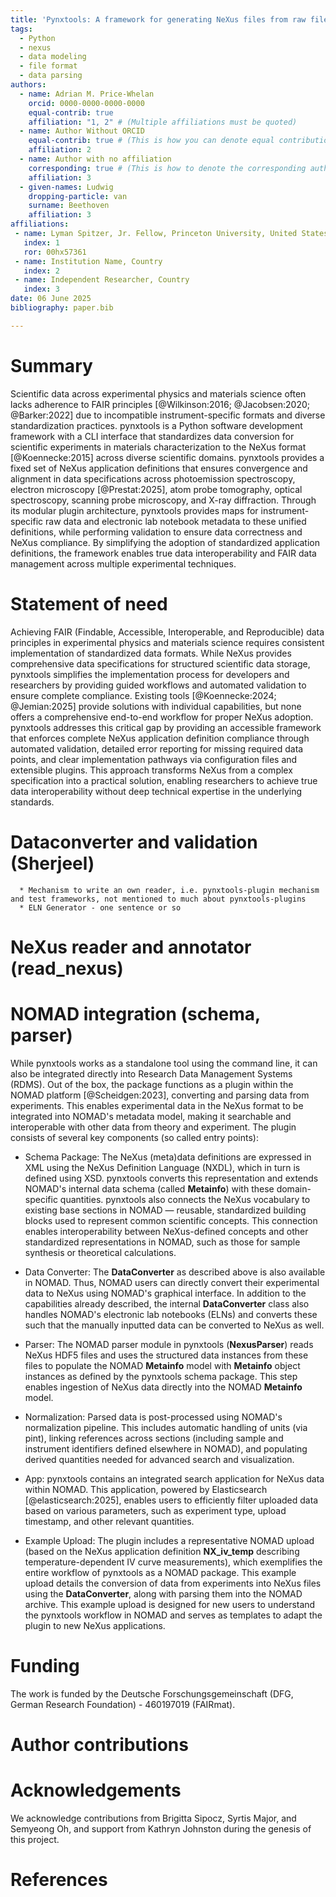 ```yaml
---
title: 'Pynxtools: A framework for generating NeXus files from raw file formats.'
tags:
  - Python
  - nexus
  - data modeling
  - file format
  - data parsing
authors:
  - name: Adrian M. Price-Whelan
    orcid: 0000-0000-0000-0000
    equal-contrib: true
    affiliation: "1, 2" # (Multiple affiliations must be quoted)
  - name: Author Without ORCID
    equal-contrib: true # (This is how you can denote equal contributions between multiple authors)
    affiliation: 2
  - name: Author with no affiliation
    corresponding: true # (This is how to denote the corresponding author)
    affiliation: 3
  - given-names: Ludwig
    dropping-particle: van
    surname: Beethoven
    affiliation: 3
affiliations:
 - name: Lyman Spitzer, Jr. Fellow, Princeton University, United States
   index: 1
   ror: 00hx57361
 - name: Institution Name, Country
   index: 2
 - name: Independent Researcher, Country
   index: 3
date: 06 June 2025
bibliography: paper.bib

---
```


# Summary

Scientific data across experimental physics and materials science often lacks adherence to FAIR principles [@Wilkinson:2016; @Jacobsen:2020; @Barker:2022] due to incompatible instrument-specific formats and diverse standardization practices. pynxtools is a Python software development framework with a CLI interface that standardizes data conversion for scientific experiments in materials characterization to the NeXus format [@Koennecke:2015] across diverse scientific domains. pynxtools provides a fixed set of NeXus application definitions that ensures convergence and alignment in data specifications across photoemission spectroscopy, electron microscopy [@Prestat:2025], atom probe tomography, optical spectroscopy, scanning probe microscopy, and X-ray diffraction. Through its modular plugin architecture, pynxtools provides maps for instrument-specific raw data and electronic lab notebook metadata to these unified definitions, while performing validation to ensure data correctness and NeXus compliance. By simplifying the adoption of standardized application definitions, the framework enables true data interoperability and FAIR data management across multiple experimental techniques.

# Statement of need

Achieving FAIR (Findable, Accessible, Interoperable, and Reproducible) data principles in experimental physics and materials science requires consistent implementation of standardized data formats. While NeXus provides comprehensive data specifications for structured scientific data storage, pynxtools simplifies the implementation process for developers and researchers by providing guided workflows and automated validation to ensure complete compliance. Existing tools [@Koennecke:2024; @Jemian:2025] provide solutions with individual capabilities, but none offers a comprehensive end-to-end workflow for proper NeXus adoption. pynxtools addresses this critical gap by providing an accessible framework that enforces complete NeXus application definition compliance through automated validation, detailed error reporting for missing required data points, and clear implementation pathways via configuration files and extensible plugins. This approach transforms NeXus from a complex specification into a practical solution, enabling researchers to achieve true data interoperability without deep technical expertise in the underlying standards.

# Dataconverter and validation (Sherjeel)

      * Mechanism to write an own reader, i.e. pynxtools-plugin mechanism and test frameworks, not mentioned to much about pynxtools-plugins
      * ELN Generator - one sentence or so

# NeXus reader and annotator (read\_nexus)

# NOMAD integration (schema, parser)

While pynxtools works as a standalone tool using the command line, it can also be integrated directly into Research Data Management Systems (RDMS). Out of the box, the package functions as a plugin within the NOMAD platform [@Scheidgen:2023], converting and parsing data from experiments. This enables experimental data in the NeXus format to be integrated into NOMAD's metadata model, making it searchable and interoperable with other data from theory and experiment. The plugin consists of several key components (so called entry points):

- Schema Package: The NeXus (meta)data definitions are expressed in XML using the NeXus Definition Language (NXDL), which in turn is defined using XSD. pynxtools converts this representation and extends NOMAD's internal data schema (called __Metainfo__) with these domain-specific quantities. pynxtools also connects the NeXus vocabulary to existing base sections in NOMAD — reusable, standardized building blocks used to represent common scientific concepts. This connection enables interoperability between NeXus-defined concepts and other standardized representations in NOMAD, such as those for sample synthesis or theoretical calculations.

- Data Converter: The __DataConverter__ as described above is also available in NOMAD. Thus, NOMAD users can directly convert their experimental data to NeXus using NOMAD's graphical interface. In addition to the capabilities already described, the internal __DataConverter__ class also handles NOMAD's electronic lab notebooks (ELNs) and converts these such that the manually inputted data can be converted to NeXus as well.

- Parser: The NOMAD parser module in pynxtools (__NexusParser__) reads NeXus HDF5 files and uses the structured data instances from these files to populate the NOMAD __Metainfo__ model with __Metainfo__ object instances as defined by the pynxtools schema package. This step enables ingestion of NeXus data directly into the NOMAD __Metainfo__ model.

- Normalization: Parsed data is post-processed using NOMAD's normalization pipeline. This includes automatic handling of units (via pint), linking references across sections (including sample and instrument identifiers defined elsewhere in NOMAD), and populating derived quantities needed for advanced search and visualization.

- App: pynxtools contains an integrated search application for NeXus data within NOMAD. This application, powered by Elasticsearch [@elasticsearch:2025], enables users to efficiently filter uploaded data based on various parameters, such as experiment type, upload timestamp, and other relevant quantities.

- Example Upload: The plugin includes a representative NOMAD upload (based on the NeXus application definition __NX_iv_temp__ describing temperature-dependent IV curve measurements), which exemplifies the entire workflow of pynxtools as a NOMAD package. This example upload details the conversion of data from experiments into NeXus files using the __DataConverter__, along with parsing them into the NOMAD archive. This example upload is designed for new users to understand the pynxtools workflow in NOMAD and serves as templates to adapt the plugin to new NeXus applications.


# Funding
The work is funded by the Deutsche Forschungsgemeinschaft (DFG, German Research Foundation) - 460197019 (FAIRmat).

# Author contributions

# Acknowledgements

We acknowledge contributions from Brigitta Sipocz, Syrtis Major, and Semyeong
Oh, and support from Kathryn Johnston during the genesis of this project.

# References
